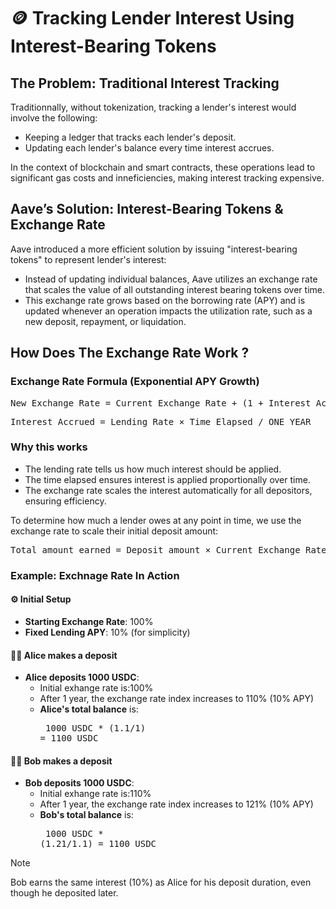 # 🪙 Tracking Lender Interest Using Interest-Bearing Tokens

## The Problem: Traditional Interest Tracking

Traditionnally, without tokenization, tracking a lender's interest would involve the following:

* Keeping a ledger that tracks each lender's deposit.
* Updating each lender's balance every time interest accrues.

In the context of blockchain and smart contracts, these operations lead to significant
gas costs and inneficiencies, making interest tracking expensive.

## Aave’s Solution: Interest-Bearing Tokens & Exchange Rate

Aave introduced a more efficient solution by issuing "interest-bearing tokens" to represent
lender's interest:

* Instead of updating individual balances, Aave utilizes an exchange rate that scales the 
value of all outstanding interest bearing tokens over time. 
* This exchange rate grows based on the borrowing rate (APY) and is updated whenever an operation 
impacts the utilization rate, such as a new deposit, repayment, or liquidation.


## How Does The Exchange Rate Work ?

### Exchange Rate Formula (Exponential APY Growth)

<pre>
New Exchange Rate = Current Exchange Rate + (1 + Interest Accrued)
</pre>
<pre>
Interest Accrued = Lending Rate × Time Elapsed / ONE_YEAR
</pre>

### Why this works

* The lending rate tells us how much interest should be applied.
* The time elapsed ensures interest is applied proportionally over time.
* The exchange rate scales the interest automatically for all depositors, ensuring efficiency.

To determine how much a lender owes at any point in time, we use the exchange rate to scale 
their initial deposit amount:

<pre>
Total amount earned = Deposit amount × Current Exchange Rate / Exchange Rate at Lending
</pre>

### Example: Exchnage Rate In Action

#### ⚙️ Initial Setup
* **Starting Exchange Rate**: 100%
* **Fixed Lending APY**: 10% (for simplicity)

#### 🙇‍♀️ Alice makes a deposit

* **Alice deposits 1000 USDC**: 
    * Initial exhange rate is:100%
    * After 1 year, the exchange rate index increases to 110% (10% APY)
    * **Alice's total balance** is: <pre> 1000 USDC * (1.1/1) = 1100 USDC </pre>

#### 🙇‍♂️ Bob makes a deposit

* **Bob deposits 1000 USDC**: 
    * Initial exhange rate is:110%
    * After 1 year, the exchange rate index increases to 121% (10% APY)
    * **Bob's total balance** is: <pre> 1000 USDC * (1.21/1.1) = 1100 USDC </pre>

> [!NOTE]  
> Bob earns the same interest (10%) as Alice for his deposit duration, even though he 
> deposited later.